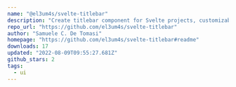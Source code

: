 ```yaml
---
name: "@el3um4s/svelte-titlebar"
description: "Create titlebar component for Svelte projects, customizable and easy to use."
repo_url: "https://github.com/el3um4s/svelte-titlebar"
author: "Samuele C. De Tomasi"
homepage: "https://github.com/el3um4s/svelte-titlebar#readme"
downloads: 17
updated: "2022-08-09T09:55:27.681Z"
github_stars: 2
tags: 
  - ui
---
```

